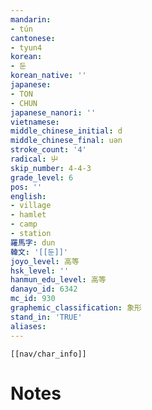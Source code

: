 ```yaml
---
mandarin:
- tún
cantonese:
- tyun4
korean:
- 둔
korean_native: ''
japanese:
- TON
- CHUN
japanese_nanori: ''
vietnamese:
middle_chinese_initial: d
middle_chinese_final: uən
stroke_count: '4'
radical: 屮
skip_number: 4-4-3
grade_level: 6
pos: ''
english:
- village
- hamlet
- camp
- station
羅馬字: dun
韓文: '[[둔]]'
joyo_level: 高等
hsk_level: ''
hanmun_edu_level: 高等
danayo_id: 6342
mc_id: 930
graphemic_classification: 象形
stand_in: 'TRUE'
aliases:
---
```

```meta-bind-embed
[[nav/char_info]]
```

# Notes
